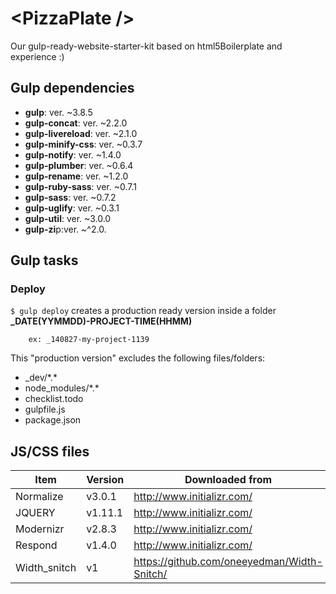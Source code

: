 # &lt;PizzaPlate /&gt;

Our gulp-ready-website-starter-kit based on html5Boilerplate and experience :)

## Gulp dependencies
* **gulp**: ver. ~3.8.5
* **gulp-concat**: ver. ~2.2.0
* **gulp-livereload**: ver. ~2.1.0
* **gulp-minify-css**: ver. ~0.3.7
* **gulp-notify**: ver. ~1.4.0
* **gulp-plumber**: ver. ~0.6.4
* **gulp-rename**: ver. ~1.2.0
* **gulp-ruby-sass**: ver. ~0.7.1
* **gulp-sass**: ver. ~0.7.2
* **gulp-uglify**: ver. ~0.3.1
* **gulp-util**: ver. ~3.0.0
* **gulp-zi**p:ver. ~^2.0.

## Gulp tasks
### Deploy
`$ gulp deploy` creates a production ready version inside a folder **_DATE(YYMMDD)-PROJECT-TIME(HHMM)**

		ex: _140827-my-project-1139

This "production version" excludes the following files/folders:
* _dev/\*.\*
* node_modules/\*.\*
* checklist.todo
* gulpfile.js
* package.json

## JS/CSS files
| Item | Version | Downloaded from |
| ------ | ------- | --- |
| Normalize | v3.0.1 | http://www.initializr.com/
| JQUERY | v1.11.1 | http://www.initializr.com/
| Modernizr | v2.8.3 | http://www.initializr.com/
| Respond | v1.4.0 | http://www.initializr.com/
| Width_snitch | v1 | https://github.com/oneeyedman/Width-Snitch/
